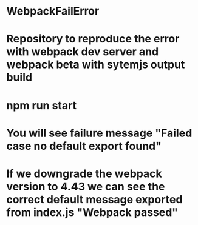 # WebpackFailError 
# Repository to reproduce the error with webpack dev server and webpack beta with sytemjs output build
# npm run start
# You will see failure message "Failed case no default export found"
# If we downgrade the webpack version to 4.43 we can see the correct default message exported from index.js "Webpack passed"
